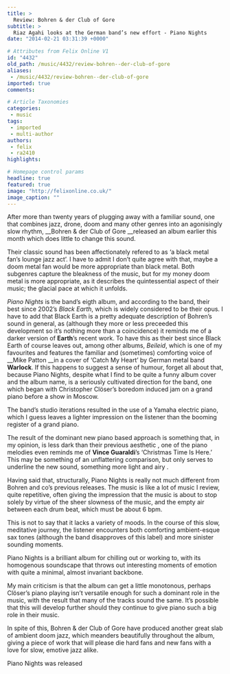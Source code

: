 ```yaml
---
title: >
  Review: Bohren & der Club of Gore
subtitle: >
  Riaz Agahi looks at the German band’s new effort - Piano Nights
date: "2014-02-21 03:31:39 +0000"

# Attributes from Felix Online V1
id: "4432"
old_path: /music/4432/review-bohren--der-club-of-gore
aliases:
 - /music/4432/review-bohren--der-club-of-gore
imported: true
comments:

# Article Taxonomies
categories:
 - music
tags:
 - imported
 - multi-author
authors:
 - felix
 - ra2410
highlights:

# Homepage control params
headline: true
featured: true
image: "http://felixonline.co.uk/"
image_caption: ""
---
```


After more than twenty years of plugging away with a familiar sound, one that combines jazz, drone, doom and many other genres into an agonisingly slow rhythm, __Bohren & der Club of Gore __released an album earlier this month which does little to change this sound.

Their classic sound has been affectionately refered to as ‘a black metal fan’s lounge jazz act’. I have to admit I don’t quite agree with that, maybe a doom metal fan would be more appropriate than black metal. Both subgenres capture the bleakness of the music, but for my money doom metal is more appropriate, as it describes the quintessential aspect of their music; the glacial pace at which it unfolds.

_Piano Nights_ is the band’s eigth album, and according to the band, their best since 2002’s _Black Earth_, which is widely considered to be their opus. I have to add that Black Earth is a pretty adequate description of Bohren’s sound in general, as (although they more or less preceeded this development so it’s nothing more than a coincidence) it reminds me of a darker version of __Earth__’s recent work. To have this as their best since Black Earth of course leaves out, among other albums, _Beileid_, which is one of my favourites and features the familiar and (sometimes) comforting voice of __Mike Patton __in a cover of ‘Catch My Heart’ by German metal band __Warlock__. If this happens to suggest a sense of humour, forget all about that, because Piano Nights, despite what I find to be quite a funny album cover and the album name, is a seriously cultivated direction for the band, one which began with Christopher Clöser’s boredom induced jam on a grand piano before a show in Moscow.

The band’s studio iterations resulted in the use of a Yamaha electric piano, which I guess leaves a lighter impression on the listener than the booming register of a grand piano.

The result of the dominant new piano based approach is something that, in my opinion, is less dark than their previous aesthetic , one of the piano melodies even reminds me of __Vince Guaraldi__’s ‘Christmas Time Is Here.’ This may be something of an unflattering comparison, but only serves to underline the new sound, something more light and airy .

Having said that, structurally, Piano Nights is really not much different from Bohren and co’s previous releases. The music is like a lot of music I review, quite repetitive, often giving the impression that the music is about to stop solely by virtue of the sheer slowness of the music, and the empty air between each drum beat, which must be about 6 bpm.

This is not to say that it lacks a variety of moods. In the course of this slow, meditative journey, the listener encounters both comforting ambient-esque sax tones (although the band disapproves of this label) and more sinister sounding moments.

Piano Nights is a brilliant album for chilling out or working to, with its homogenous soundscape that throws out interesting moments of emotion with quite a minimal, almost invariant backbone.

My main criticism is that the album can get a little monotonous, perhaps Clöser’s piano playing isn’t versatile enough for such a dominant role in the music, with the result that many of the tracks sound the same. It’s possible that this will develop further should they continue to give piano such a big role in their music.

In spite of this, Bohren & der Club of Gore have produced another great slab of ambient doom jazz, which meanders beautifully throughout the album, giving a piece of work that will please die hard fans and new fans with a love for slow, emotive jazz alike.

Piano Nights was released
